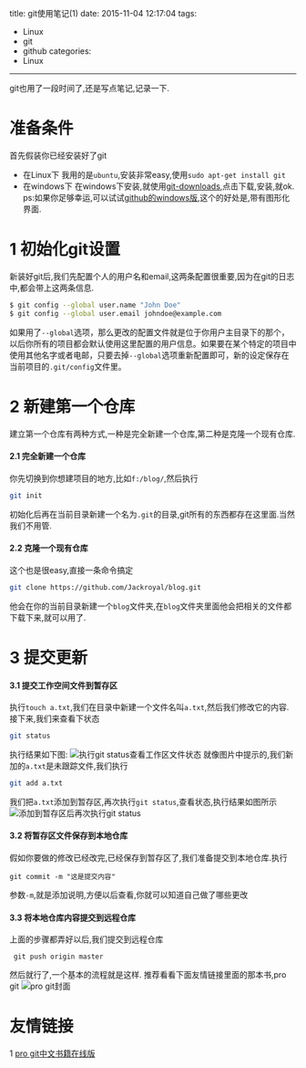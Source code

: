 title: git使用笔记(1)
date: 2015-11-04 12:17:04
tags:
- Linux
- git
- github
categories:
- Linux
---
git也用了一段时间了,还是写点笔记,记录一下.
<!-- more -->
# 准备条件
首先假装你已经安装好了git
+ 在Linux下
    我用的是`ubuntu`,安装非常easy,使用`sudo apt-get install git`
+ 在windows下
    在windows下安装,就使用[git-downloads](https://git-scm.com/downloads),点击下载,安装,就ok.
ps:如果你足够幸运,可以试试[github的windows版](https://desktop.github.com/),这个的好处是,带有图形化界面.

# 1 初始化git设置
新装好git后,我们先配置个人的用户名和email,这两条配置很重要,因为在git的日志中,都会带上这两条信息.
```bash
$ git config --global user.name "John Doe"
$ git config --global user.email johndoe@example.com
```
如果用了`--global`选项，那么更改的配置文件就是位于你用户主目录下的那个，以后你所有的项目都会默认使用这里配置的用户信息。如果要在某个特定的项目中使用其他名字或者电邮，只要去掉`--global`选项重新配置即可，新的设定保存在当前项目的`.git/config`文件里。

# 2 新建第一个仓库
建立第一个仓库有两种方式,一种是完全新建一个仓库,第二种是克隆一个现有仓库.

#### 2.1 完全新建一个仓库
你先切换到你想建项目的地方,比如`f:/blog/`,然后执行
```bash
git init
```
初始化后再在当前目录新建一个名为`.git`的目录,git所有的东西都存在这里面.当然我们不用管.

#### 2.2 克隆一个现有仓库
这个也是很easy,直接一条命令搞定
```bash
git clone https://github.com/Jackroyal/blog.git
```
他会在你的当前目录新建一个`blog`文件夹,在`blog`文件夹里面他会把相关的文件都下载下来,就可以用了.
# 3 提交更新

#### 3.1 提交工作空间文件到暂存区
执行`touch a.txt`,我们在目录中新建一个文件名叫`a.txt`,然后我们修改它的内容.
接下来,我们来查看下状态
```bash
git status
```
执行结果如下图:
![执行git status查看工作区文件状态](http://ww1.sinaimg.cn/large/692869a3gw1exoxiu5jyij20it0933zl.jpg)
就像图片中提示的,我们新加的`a.txt`是未跟踪文件,我们执行
```bash
git add a.txt
```
我们把`a.txt`添加到暂存区,再次执行`git status`,查看状态,执行结果如图所示
![添加到暂存区后再次执行git status](http://ww2.sinaimg.cn/large/692869a3gw1exoxp6duu1j20it07o0th.jpg)

#### 3.2 将暂存区文件保存到本地仓库
假如你要做的修改已经改完,已经保存到暂存区了,我们准备提交到本地仓库.执行
```
git commit -m "这是提交内容"
```
参数`-m`,就是添加说明,方便以后查看,你就可以知道自己做了哪些更改

#### 3.3 将本地仓库内容提交到远程仓库
上面的步骤都弄好以后,我们提交到远程仓库
```
 git push origin master
```
然后就行了,一个基本的流程就是这样.
推荐看看下面友情链接里面的那本书,pro git 
![pro git封面](http://ww1.sinaimg.cn/large/692869a3gw1exp17u1ltjj208r0boq38.jpg)

# 友情链接
1 [pro git中文书籍在线版](http://iissnan.com/progit/)
